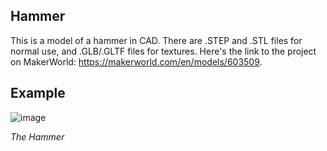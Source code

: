 ## Hammer
This is a model of a hammer in CAD. There are .STEP and .STL files for normal use, and .GLB/.GLTF files for textures. Here's the link to the project on MakerWorld: https://makerworld.com/en/models/603509.

## Example
![image](https://github.com/user-attachments/assets/49d5bbb4-bbca-4f78-a609-17aec7122e82)

_The Hammer_
